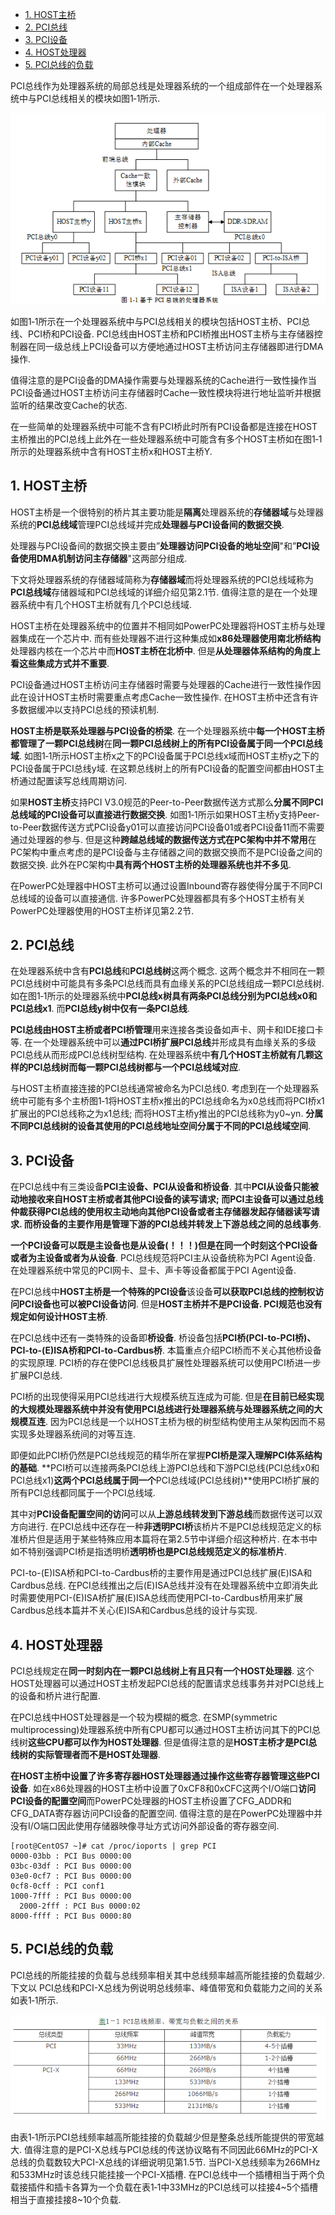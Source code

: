 
<!-- @import "[TOC]" {cmd="toc" depthFrom=1 depthTo=6 orderedList=false} -->

<!-- code_chunk_output -->

- [1. HOST主桥](#1-host主桥)
- [2. PCI总线](#2-pci总线)
- [3. PCI设备](#3-pci设备)
- [4. HOST处理器](#4-host处理器)
- [5. PCI总线的负载](#5-pci总线的负载)

<!-- /code_chunk_output -->

PCI总线作为处理器系统的局部总线是处理器系统的一个组成部件在一个处理器系统中与PCI总线相关的模块如图1‑1所示. 

![config](images/1.png)

如图1‑1所示在一个处理器系统中与PCI总线相关的模块包括HOST主桥、PCI总线、PCI桥和PCI设备. PCI总线由HOST主桥和PCI桥推出HOST主桥与主存储器控制器在同一级总线上PCI设备可以方便地通过HOST主桥访问主存储器即进行DMA操作. 

值得注意的是PCI设备的DMA操作需要与处理器系统的Cache进行一致性操作当PCI设备通过HOST主桥访问主存储器时Cache一致性模块将进行地址监听并根据监听的结果改变Cache的状态. 

在一些简单的处理器系统中可能不含有PCI桥此时所有PCI设备都是连接在HOST主桥推出的PCI总线上此外在一些处理器系统中可能含有多个HOST主桥如在图1‑1所示的处理器系统中含有HOST主桥x和HOST主桥Y. 

## 1. HOST主桥

HOST主桥是一个很特别的桥片其主要功能是**隔离**处理器系统的**存储器域**与处理器系统的**PCI总线域**管理PCI总线域并完成**处理器与PCI设备间的数据交换**. 

处理器与PCI设备间的数据交换主要由”**处理器访问PCI设备的地址空间**"和”**PCI设备使用DMA机制访问主存储器**"这两部分组成. 

下文将处理器系统的存储器域简称为**存储器域**而将处理器系统的PCI总线域称为**PCI总线域**存储器域和PCI总线域的详细介绍见第2.1节. 值得注意的是在一个处理器系统中有几个HOST主桥就有几个PCI总线域. 

HOST主桥在处理器系统中的位置并不相同如PowerPC处理器将HOST主桥与处理器集成在一个芯片中. 而有些处理器不进行这种集成如**x86处理器使用南北桥结构**处理器内核在一个芯片中而**HOST主桥在北桥中**. 但是**从处理器体系结构的角度上看这些集成方式并不重要**. 

PCI设备通过HOST主桥访问主存储器时需要与处理器的Cache进行一致性操作因此在设计HOST主桥时需要重点考虑Cache一致性操作. 在HOST主桥中还含有许多数据缓冲以支持PCI总线的预读机制. 

**HOST主桥是联系处理器与PCI设备的桥梁**. 在一个处理器系统中**每一个HOST主桥都管理了一颗PCI总线树**在**同一颗PCI总线树上的所有PCI设备属于同一个PCI总线域**. 如图1‑1所示HOST主桥x之下的PCI设备属于PCI总线x域而HOST主桥y之下的PCI设备属于PCI总线y域. 在这颗总线树上的所有PCI设备的配置空间都由HOST主桥通过配置读写总线周期访问. 

如果**HOST主桥**支持PCI V3.0规范的Peer-to-Peer数据传送方式那么**分属不同PCI总线域的PCI设备可以直接进行数据交换**. 如图1‑1所示如果HOST主桥y支持Peer-to-Peer数据传送方式PCI设备y01可以直接访问PCI设备01或者PCI设备11而不需要通过处理器的参与. 但是这种**跨越总线域的数据传送方式在PC架构中并不常用**在PC架构中重点考虑的是PCI设备与主存储器之间的数据交换而不是PCI设备之间的数据交换. 此外在PC架构中**具有两个HOST主桥的处理器系统也并不多见**. 

在PowerPC处理器中HOST主桥可以通过设置Inbound寄存器使得分属于不同PCI总线域的设备可以直接通信. 许多PowerPC处理器都具有多个HOST主桥有关PowerPC处理器使用的HOST主桥详见第2.2节. 

## 2. PCI总线

在处理器系统中含有**PCI总线**和**PCI总线树**这两个概念. 这两个概念并不相同在一颗PCI总线树中可能具有多条PCI总线而具有血缘关系的PCI总线组成一颗PCI总线树. 如在图1‑1所示的处理器系统中**PCI总线x树具有两条PCI总线分别为PCI总线x0和PCI总线x1**. 而**PCI总线y树中仅有一条PCI总线**. 

**PCI总线由HOST主桥或者PCI桥管理**用来连接各类设备如声卡、网卡和IDE接口卡等. 在一个处理器系统中可以**通过PCI桥扩展PCI总线**并形成具有血缘关系的多级PCI总线从而形成PCI总线树型结构. 在处理器系统中**有几个HOST主桥就有几颗这样的PCI总线树而每一颗PCI总线树都与一个PCI总线域对应**. 

与HOST主桥直接连接的PCI总线通常被命名为PCI总线0. 考虑到在一个处理器系统中可能有多个主桥图1‑1将HOST主桥x推出的PCI总线命名为x0总线而将PCI桥x1扩展出的PCI总线称之为x1总线; 而将HOST主桥y推出的PCI总线称为y0~yn. **分属不同PCI总线树的设备其使用的PCI总线地址空间分属于不同的PCI总线域空间**. 

## 3. PCI设备

在PCI总线中有三类设备**PCI主设备、PCI从设备和桥设备**. 其中**PCI从设备只能被动地接收来自HOST主桥或者其他PCI设备的读写请求; 而PCI主设备可以通过总线仲裁获得PCI总线的使用权主动地向其他PCI设备或者主存储器发起存储器读写请求. 而桥设备的主要作用是管理下游的PCI总线并转发上下游总线之间的总线事务**. 

**一个PCI设备可以既是主设备也是从设备(！！！)但是在同一个时刻这个PCI设备或者为主设备或者为从设备**. PCI总线规范将PCI主从设备统称为PCI Agent设备. 在处理器系统中常见的PCI网卡、显卡、声卡等设备都属于PCI Agent设备. 

在PCI总线中**HOST主桥是一个特殊的PCI设备**该设备**可以获取PCI总线的控制权访问PCI设备也可以被PCI设备访问**. 但是**HOST主桥并不是PCI设备. PCI规范也没有规定如何设计HOST主桥**. 

在PCI总线中还有一类特殊的设备即**桥设备**. 桥设备包括**PCI桥(PCI-to-PCI桥)、PCI-to-(E)ISA桥和PCI-to-Cardbus桥**. 本篇重点介绍PCI桥而不关心其他桥设备的实现原理. PCI桥的存在使PCI总线极具扩展性处理器系统可以使用PCI桥进一步扩展PCI总线. 

PCI桥的出现使得采用PCI总线进行大规模系统互连成为可能. 但是**在目前已经实现的大规模处理器系统中并没有使用PCI总线进行处理器系统与处理器系统之间的大规模互连**. 因为PCI总线是一个以HOST主桥为根的树型结构使用主从架构因而不易实现多处理器系统间的对等互连. 

即便如此PCI桥仍然是PCI总线规范的精华所在掌握**PCI桥是深入理解PCI体系结构的基础**. **PCI桥可以连接两条PCI总线上游PCI总线和下游PCI总线(PCI总线x0和PCI总线x1)**这两个PCI总线属于同一个**PCI总线域(PCI总线树)**使用PCI桥扩展的所有PCI总线都同属于一个PCI总线域. 

其中对**PCI设备配置空间的访问**可以从**上游总线转发到下游总线**而数据传送可以双方向进行. 在PCI总线中还存在一种**非透明PCI桥**该桥片不是PCI总线规范定义的标准桥片但是适用于某些特殊应用本篇将在第2.5节中详细介绍这种桥片. 在本书中如不特别强调PCI桥是指透明桥**透明桥也是PCI总线规范定义的标准桥片**. 

PCI-to-(E)ISA桥和PCI-to-Cardbus桥的主要作用是通过PCI总线扩展(E)ISA和Cardbus总线. 在PCI总线推出之后(E)ISA总线并没有在处理器系统中立即消失此时需要使用PCI-(E)ISA桥扩展(E)ISA总线而使用PCI-to-Cardbus桥用来扩展Cardbus总线本篇并不关心(E)ISA和Cardbus总线的设计与实现. 

## 4. HOST处理器

PCI总线规定在**同一时刻内在一颗PCI总线树上有且只有一个HOST处理器**. 这个HOST处理器可以通过HOST主桥发起PCI总线的配置请求总线事务并对PCI总线上的设备和桥片进行配置. 

在PCI总线中HOST处理器是一个较为模糊的概念. 在SMP(symmetric multiprocessing)处理器系统中所有CPU都可以通过HOST主桥访问其下的PCI总线树**这些CPU都可以作为HOST处理器**. 但是值得注意的是**HOST主桥才是PCI总线树的实际管理者而不是HOST处理器**. 

**在HOST主桥中设置了许多寄存器HOST处理器通过操作这些寄存器管理这些PCI设备**. 如在x86处理器的HOST主桥中设置了0xCF8和0xCFC这两个I/O端口**访问PCI设备的配置空间**而PowerPC处理器的HOST主桥设置了CFG\_ADDR和CFG\_DATA寄存器访问PCI设备的配置空间. 值得注意的是在PowerPC处理器中并没有I/O端口因此使用存储器映像寻址方式访问外部设备的寄存器空间. 

```
[root@CentOS7 ~]# cat /proc/ioports | grep PCI
0000-03bb : PCI Bus 0000:00
03bc-03df : PCI Bus 0000:00
03e0-0cf7 : PCI Bus 0000:00
0cf8-0cff : PCI conf1
1000-7fff : PCI Bus 0000:00
  2000-2fff : PCI Bus 0000:02
8000-ffff : PCI Bus 0000:80
```

## 5. PCI总线的负载

PCI总线的所能挂接的负载与总线频率相关其中总线频率越高所能挂接的负载越少. 下文以 PCI总线和PCI-X总线为例说明总线频率、峰值带宽和负载能力之间的关系如表1‑1所示. 

![config](images/2.png)

由表1‑1所示PCI总线频率越高所能挂接的负载越少但是整条总线所能提供的带宽越大. 值得注意的是PCI-X总线与PCI总线的传送协议略有不同因此66MHz的PCI-X总线的负载数较大PCI-X总线的详细说明见第1.5节. 当PCI-X总线频率为266MHz和533MHz时该总线只能挂接一个PCI-X插槽. 在PCI总线中一个插槽相当于两个负载接插件和插卡各算为一个负载在表1‑1中33MHz的PCI总线可以挂接4\~5个插槽相当于直接挂接8\~10个负载. 